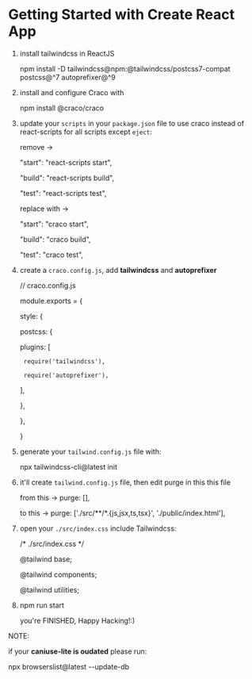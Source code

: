 # Getting Started with Create React App

1. install tailwindcss in ReactJS 
  
   npm install -D tailwindcss@npm:@tailwindcss/postcss7-compat postcss@^7 autoprefixer@^9
   
3. install and configure Craco with 
   
   npm install @craco/craco
   
3. update your `scripts` in your `package.json` file to use craco instead of react-scripts for all scripts except `eject`:
   
   remove ->
  
   "start": "react-scripts start",
   
   "build": "react-scripts build",
   
   "test": "react-scripts test",
   
   replace with ->
   
   "start": "craco start",
   
   "build": "craco build",
   
   "test": "craco test",
   
4. create a `craco.config.js`, add **tailwindcss** and **autoprefixer**
   
   // craco.config.js
   
   module.exports = {
   
    style: {
    
    postcss: {
    
      plugins: [
 
        require('tailwindcss'),
        
        require('autoprefixer'),
        
      ],
      
    },
    
    },
    
   }
   

5. generate your `tailwind.config.js` file with:

   npx tailwindcss-cli@latest init
   
   
6. it'll create `tailwind.config.js` file, then edit purge in this this file 
   
   from this -> purge: [],
   
   to this -> purge: ['./src/**/*.{js,jsx,ts,tsx}', './public/index.html'],
   
   
7. open your `./src/index.css` include Tailwindcss: 
   
   /* ./src/index.css */
   
   @tailwind base;
   
   @tailwind components;
   
   @tailwind utilities;
   
   
8. npm run start

   you're FINISHED, Happy Hacking!:)


NOTE:

if your **caniuse-lite is oudated** please run:

npx browserslist@latest --update-db
  
